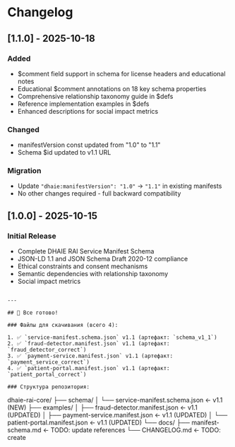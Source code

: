 # Changelog

## [1.1.0] - 2025-10-18

### Added
- $comment field support in schema for license headers and educational notes
- Educational $comment annotations on 18 key schema properties
- Comprehensive relationship taxonomy guide in $defs
- Reference implementation examples in $defs
- Enhanced descriptions for social impact metrics

### Changed
- manifestVersion const updated from "1.0" to "1.1"
- Schema $id updated to v1.1 URL

### Migration
- Update `"dhaie:manifestVersion": "1.0"` → `"1.1"` in existing manifests
- No other changes required - full backward compatibility

## [1.0.0] - 2025-10-15

### Initial Release
- Complete DHAIE RAI Service Manifest Schema
- JSON-LD 1.1 and JSON Schema Draft 2020-12 compliance
- Ethical constraints and consent mechanisms
- Semantic dependencies with relationship taxonomy
- Social impact metrics
```

---

## 🚀 Все готово!

### Файлы для скачивания (всего 4):

1. ✅ `service-manifest.schema.json` v1.1 (артефакт: `schema_v1_1`)
2. ✅ `fraud-detector.manifest.json` v1.1 (артефакт: `fraud_detector_correct`)
3. ✅ `payment-service.manifest.json` v1.1 (артефакт: `payment_service_correct`)
4. ✅ `patient-portal.manifest.json` v1.1 (артефакт: `patient_portal_correct`)

### Структура репозитория:
```
dhaie-rai-core/
├── schema/
│   └── service-manifest.schema.json  ← v1.1 (NEW)
├── examples/
│   ├── fraud-detector.manifest.json  ← v1.1 (UPDATED)
│   ├── payment-service.manifest.json ← v1.1 (UPDATED)
│   └── patient-portal.manifest.json  ← v1.1 (UPDATED)
└── docs/
    ├── manifest-schema.md            ← TODO: update references
    └── CHANGELOG.md                  ← TODO: create
